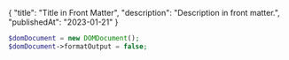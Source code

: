 {
    "title": "Title in Front Matter",
    "description": "Description in front matter.",
    "publishedAt": "2023-01-21"
}

```php
$domDocument = new DOMDocument();
$domDocument->formatOutput = false;
```
